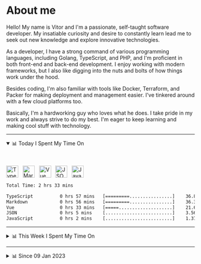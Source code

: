 # About me

Hello! My name is Vitor and I'm a passionate, self-taught software developer. My insatiable curiosity and desire to constantly learn lead me to seek out new knowledge and explore innovative technologies.

As a developer, I have a strong command of various programming languages, including Golang, TypeScript, and PHP, and I'm proficient in both front-end and back-end development. I enjoy working with modern frameworks, but I also like digging into the nuts and bolts of how things work under the hood.

Besides coding, I'm also familiar with tools like Docker, Terraform, and Packer for making deployment and management easier. I've tinkered around with a few cloud platforms too.

Basically, I'm a hardworking guy who loves what he does. I take pride in my work and always strive to do my best. I'm eager to keep learning and making cool stuff with technology.

---

<!-- ## 📊 Today I Spent My Time On -->

<details open>
<summary>📊 Today I Spent My Time On</summary>

&nbsp;

<!--DEVTIMER:TODAY:START-->
<img align="center" width="32px" src="https://cdn.simpleicons.org/typescript/3178C6" alt="TypeScript" />&nbsp;&nbsp;&nbsp;<img align="center" width="32px" src="https://cdn.simpleicons.org/markdown/fff" alt="Markdown" />&nbsp;&nbsp;&nbsp;<img align="center" width="32px" src="https://cdn.simpleicons.org/vuedotjs/4FC08D" alt="Vue" />&nbsp;&nbsp;&nbsp;<img align="center" width="32px" src="https://cdn.simpleicons.org/carrd/fff" alt="JSON" />&nbsp;&nbsp;&nbsp;<img align="center" width="32px" src="https://cdn.simpleicons.org/javascript/F7DF1E" alt="JavaScript" />&nbsp;&nbsp;&nbsp;

```txt
Total Time: 2 hrs 33 mins

TypeScript          0 hrs 57 mins   [=========................]    36.89 %
Markdown            0 hrs 56 mins   [=========................]    36.34 %
Vue                 0 hrs 33 mins   [=====....................]    21.60 %
JSON                0 hrs 5 mins    [.........................]    3.56 %
JavaScript          0 hrs 2 mins    [.........................]    1.37 %
```

<!--DEVTIMER:TODAY:END-->

</details>

---
<details>
<summary>📊 This Week I Spent My Time On</summary>

&nbsp;

<!--DEVTIMER:WEEK:START-->
<img align="center" width="32px" src="https://cdn.simpleicons.org/typescript/3178C6" alt="TypeScript" />&nbsp;&nbsp;&nbsp;<img align="center" width="32px" src="https://cdn.simpleicons.org/markdown/fff" alt="Markdown" />&nbsp;&nbsp;&nbsp;<img align="center" width="32px" src="https://cdn.simpleicons.org/vuedotjs/4FC08D" alt="Vue" />&nbsp;&nbsp;&nbsp;<img align="center" width="32px" src="https://cdn.simpleicons.org/carrd/fff" alt="JSON" />&nbsp;&nbsp;&nbsp;<img align="center" width="32px" src="https://cdn.simpleicons.org/javascript/F7DF1E" alt="JavaScript" />&nbsp;&nbsp;&nbsp;

```txt
Total Time: 2 hrs 59 mins

TypeScript          1 hrs 0 mins    [========.................]    33.35 %
Markdown            0 hrs 56 mins   [=======..................]    31.20 %
Vue                 0 hrs 53 mins   [=======..................]    29.52 %
JSON                0 hrs 8 mins    [=........................]    4.56 %
JavaScript          0 hrs 2 mins    [.........................]    1.18 %
```

<!--DEVTIMER:WEEK:END-->
</details>

---


<details>
<summary>📊 Since 09 Jan 2023</summary>

&nbsp;

<!--DEVTIMER::START-->
<img align="center" width="32px" src="https://cdn.simpleicons.org/typescript/3178C6" alt="TypeScript" />&nbsp;&nbsp;&nbsp;<img align="center" width="32px" src="https://cdn.simpleicons.org/vuedotjs/4FC08D" alt="Vue" />&nbsp;&nbsp;&nbsp;<img align="center" width="32px" src="https://cdn.simpleicons.org/go/00ADD8" alt="Go" />&nbsp;&nbsp;&nbsp;<img align="center" width="32px" src="https://cdn.simpleicons.org/carrd/fff" alt="JSON" />&nbsp;&nbsp;&nbsp;<img align="center" width="32px" src="https://cdn.simpleicons.org/python/3776AB" alt="Python" />&nbsp;&nbsp;&nbsp;<img align="center" width="32px" src="https://cdn.simpleicons.org/gnubash/fff" alt="Bash" />&nbsp;&nbsp;&nbsp;<img align="center" width="32px" src="https://cdn.simpleicons.org/yaml/fff" alt="YAML" />&nbsp;&nbsp;&nbsp;<img align="center" width="32px" src="https://cdn.simpleicons.org/javascript/F7DF1E" alt="JavaScript" />&nbsp;&nbsp;&nbsp;<img align="center" width="32px" src="https://cdn.simpleicons.org/html5/E34F26" alt="HTML" />&nbsp;&nbsp;&nbsp;<img align="center" width="32px" src="https://cdn.simpleicons.org/css3/1572B6" alt="CSS" />&nbsp;&nbsp;&nbsp;<img align="center" width="32px" src="https://cdn.simpleicons.org/academia/fff" alt="Text" />&nbsp;&nbsp;&nbsp;<img align="center" width="32px" src="https://cdn.simpleicons.org/php/777BB4" alt="PHP" />&nbsp;&nbsp;&nbsp;

```txt
Total Time: 139 hrs 4 mins

TypeScript          60 hrs 19 mins  [==========...............]    43.38 %
Vue                 19 hrs 56 mins  [===......................]    14.33 %
Go                  16 hrs 54 mins  [===......................]    12.15 %
JSON                11 hrs 3 mins   [=........................]    7.94 %
Python              9 hrs 11 mins   [=........................]    6.60 %
Bash                6 hrs 1 mins    [=........................]    4.33 %
YAML                4 hrs 20 mins   [.........................]    3.11 %
JavaScript          4 hrs 7 mins    [.........................]    2.97 %
SCSS                2 hrs 5 mins    [.........................]    1.50 %
SQL                 1 hrs 10 mins   [.........................]    0.84 %
Docker              0 hrs 48 mins   [.........................]    0.58 %
HTML                0 hrs 16 mins   [.........................]    0.19 %
XML                 0 hrs 14 mins   [.........................]    0.17 %
CSS                 0 hrs 11 mins   [.........................]    0.13 %
Text                0 hrs 9 mins    [.........................]    0.11 %
PHP                 0 hrs 7 mins    [.........................]    0.08 %
Nginx configuration file 0 hrs 2 mins    [.........................]    0.03 %
```

<!--DEVTIMER::END-->

</details>
